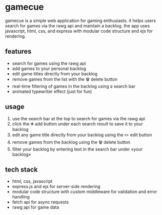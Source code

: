 # gamecue

gamecue is a simple web application for gaming enthusiasts. it helps users search for games via the rawg api and maintain a backlog. the app uses javascript, html, css, and express with modular code structure and ejs for rendering.

## features

- search for games using the rawg api
- add games to your personal backlog
- edit game titles directly from your backlog
- remove games from the list with the 🗑️ delete button
- real-time filtering of games in the backlog using a search bar
- animated typewriter effect (just for fun)

## usage

1. use the search bar at the top to search for games via the rawg api
2. click the ➕ add button under each search result to save it to your backlog
3. edit any game title directly from your backlog using the ✏️ edit button
4. remove games from the backlog using the 🗑️ delete button
5. filter your backlog by entering text in the search bar under «your backlog»

## tech stack

- html, css, javascript
- express.js and ejs for server-side rendering
- modular code structure with custom middleware for validation and error handling
- fetch api for async requests
- rawg api for game data